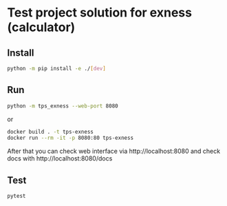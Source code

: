 # Test project solution for exness (calculator)

## Install

``` bash
python -m pip install -e ./[dev]
```

## Run

``` bash
python -m tps_exness --web-port 8080
```

or

``` bash
docker build . -t tps-exness
docker run --rm -it -p 8080:80 tps-exness
```

After that you can check web interface via http://localhost:8080 and check docs with http://localhost:8080/docs

## Test

``` bash
pytest
```
